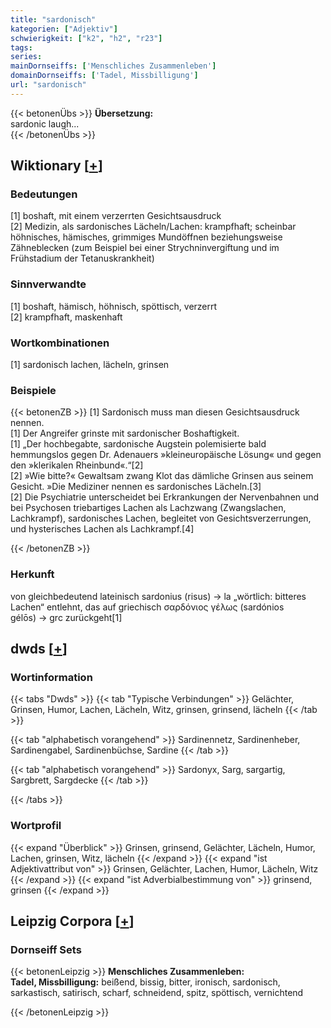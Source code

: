 ```yaml
---
title: "sardonisch"
kategorien: ["Adjektiv"]
schwierigkeit: ["k2", "h2", "r23"]
tags:
series:
mainDornseiffs: ['Menschliches Zusammenleben']
domainDornseiffs: ['Tadel, Missbilligung']
url: "sardonisch"
---
```


{{< betonenÜbs >}}
**Übersetzung:**  
sardonic laugh...  
{{< /betonenÜbs >}}

## Wiktionary [[+](https://de.wiktionary.org/wiki/sardonisch)]

### Bedeutungen
[1] boshaft, mit einem verzerrten Gesichtsausdruck  
[2] Medizin, als sardonisches Lächeln/Lachen: krampfhaft; scheinbar höhnisches, hämisches, grimmiges Mundöffnen beziehungsweise Zähneblecken (zum Beispiel bei einer Strychninvergiftung und im Frühstadium der Tetanuskrankheit)  

### Sinnverwandte
[1] boshaft, hämisch, höhnisch, spöttisch, verzerrt  
[2] krampfhaft, maskenhaft  

### Wortkombinationen
[1] sardonisch lachen, lächeln, grinsen  

### Beispiele
{{< betonenZB >}}
[1] Sardonisch muss man diesen Gesichtsausdruck nennen.  
[1] Der Angreifer grinste mit sardonischer Boshaftigkeit.  
[1] „Der hochbegabte, sardonische Augstein polemisierte bald hemmungslos gegen Dr. Adenauers »kleineuropäische Lösung« und gegen den »klerikalen Rheinbund«.“[2]  
[2] »Wie bitte?« Gewaltsam zwang Klot das dämliche Grinsen aus seinem Gesicht. »Die Mediziner nennen es sardonisches Lächeln.[3]  
[2] Die Psychiatrie unterscheidet bei Erkrankungen der Nervenbahnen und bei Psychosen triebartiges Lachen als Lachzwang (Zwangslachen, Lachkrampf), sardonisches Lachen, begleitet von Gesichtsverzerrungen, und hysterisches Lachen als Lachkrampf.[4]  

{{< /betonenZB >}}
### Herkunft
von gleichbedeutend lateinisch sardonius (risus) → la „wörtlich: bitteres Lachen“ entlehnt, das auf griechisch σαρδόνιος γέλως (sardónios gélōs) → grc zurückgeht[1]  



## dwds [[+](https://www.dwds.de/wb/sardonisch)]

### Wortinformation
{{< tabs "Dwds" >}}
{{< tab "Typische Verbindungen" >}}
Gelächter, Grinsen, Humor, Lachen, Lächeln, Witz, grinsen, grinsend, lächeln
{{< /tab >}}

{{< tab "alphabetisch vorangehend" >}}
Sardinennetz, Sardinenheber, Sardinengabel, Sardinenbüchse, Sardine
{{< /tab >}}

{{< tab "alphabetisch vorangehend" >}}
Sardonyx, Sarg, sargartig, Sargbrett, Sargdecke
{{< /tab >}}

{{< /tabs >}}

### Wortprofil
{{< expand "Überblick" >}} Grinsen, grinsend, Gelächter, Lächeln, Humor, Lachen, grinsen, Witz, lächeln {{< /expand >}}
{{< expand "ist Adjektivattribut von" >}} Grinsen, Gelächter, Lachen, Humor, Lächeln, Witz {{< /expand >}}
{{< expand "ist Adverbialbestimmung von" >}} grinsend, grinsen {{< /expand >}}

## Leipzig Corpora [[+](https://corpora.uni-leipzig.de/en/res?word=sardonisch&corpusId=deu_newscrawl-public_2018)]

### Dornseiff Sets
{{< betonenLeipzig >}}
**Menschliches Zusammenleben:**  
**Tadel, Missbilligung:** beißend, bissig, bitter, ironisch, sardonisch, sarkastisch, satirisch, scharf, schneidend, spitz, spöttisch, vernichtend  

{{< /betonenLeipzig >}}
